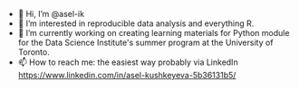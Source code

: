- 👋 Hi, I’m @asel-ik
- 👀 I’m interested in reproducible data analysis and everything R.
- 🌱 I’m currently working on creating learning materials for Python module for the Data Science Institute's summer program at the University of Toronto.
- 📫 How to reach me: the easiest way probably via LinkedIn https://www.linkedin.com/in/asel-kushkeyeva-5b36131b5/

<!---
asel-ik/asel-ik is a ✨ special ✨ repository because its `README.md` (this file) appears on your GitHub profile.
You can click the Preview link to take a look at your changes.
--->
